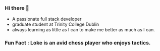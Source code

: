 ### Hi there 👋
- A passionate full stack developer 
- graduate student at Trinity College Dublin
- always learning as little as I can to make me better as much as I can.

### Fun Fact : Loke is an avid chess player who enjoys tactics.
<!--
**LokeshSelvakumar/LokeshSelvakumar** is a ✨ _special_ ✨ repository because its `README.md` (this file) appears on your GitHub profile.

Here are some ideas to get you started:

- 🔭 I’m currently working on ...
- 🌱 I’m currently learning ...
- 👯 I’m looking to collaborate on ...
- 🤔 I’m looking for help with ...
- 💬 Ask me about ...
- 📫 How to reach me: ...
- 😄 Pronouns: ...
- ⚡ Fun fact: ...
-->
<!--![Loke profile pic](./loke_black_bg.jpg)-->
